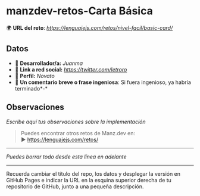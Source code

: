 # manzdev-retos-Carta Básica

🌍 **URL del reto**: *https://lenguajejs.com/retos/nivel-facil/basic-card/*

## Datos

- 🦄 **Desarrollador/a:** *Juanma*
- 🐇 **Link a red social:** *https://twitter.com/letroro*
- 🦾 **Perfil:** *Novato*
- 💬 **Un comentario breve o frase ingeniosa**: Si fuera ingenioso, ya habría terminado*-*

## Observaciones

*Escribe aquí tus observaciones sobre la implementación*

> Puedes encontrar otros retos de Manz.dev en: <br>▶ https://lenguajejs.com/retos/

---
*Puedes borrar todo desde esta línea en adelante*

---

Recuerda cambiar el título del repo, los datos y desplegar la versión en GitHub Pages e indicar la URL en la esquina superior derecha de tu repositorio de GitHub, junto a una pequeña descripción.
